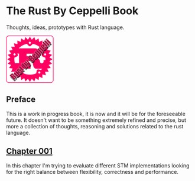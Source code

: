 # The Rust By Ceppelli Book
Thoughts, ideas, prototypes with Rust language.

![Rust By Ceppelli Logo](assets/rust-by-ceppelli-128x128.png)

## Preface

This is a work in progress book, it is now and it will be for the foreseeable future.
It doesn't want to be something extremely refined and precise, but more a collection of thoughts, reasoning and solutions related to the rust language.

## [Chapter 001](./ch001-00-stm-introduction.md)
In this chapter I'm trying to evaluate different STM implementations looking for the right balance between flexibility, correctness and performance.
